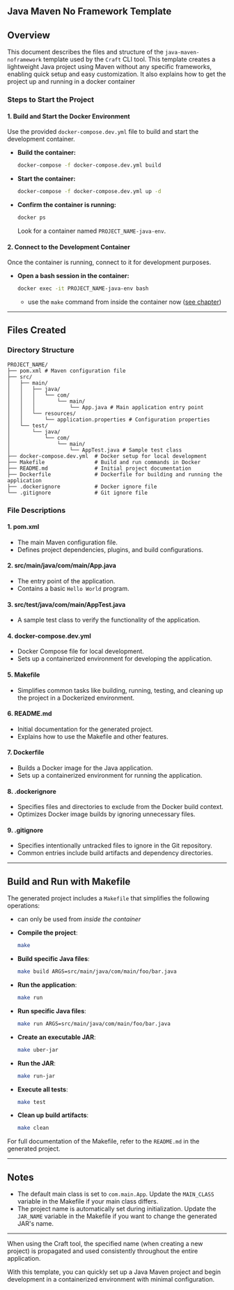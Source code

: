 ## Java Maven No Framework Template

## Overview
This document describes the files and structure of the `java-maven-noframework` template used by the `Craft` CLI tool. This template creates a lightweight Java project using Maven without any specific frameworks, enabling quick setup and easy customization. It also explains how to get the project up and running in a docker container

### **Steps to Start the Project**

#### **1. Build and Start the Docker Environment**
Use the provided `docker-compose.dev.yml` file to build and start the development container.

- **Build the container:**
  ```bash
  docker-compose -f docker-compose.dev.yml build
  ```

- **Start the container:**
  ```bash
  docker-compose -f docker-compose.dev.yml up -d
  ```

- **Confirm the container is running:**
  ```bash
  docker ps
  ```
  Look for a container named `PROJECT_NAME-java-env`.

#### **2. Connect to the Development Container**
Once the container is running, connect to it for development purposes.

- **Open a bash session in the container:**
  ```bash
  docker exec -it PROJECT_NAME-java-env bash
  ```
  - use the `make` command from inside the container now ([see chapter](#build-and-run-with-makefile))

---

## Files Created

### **Directory Structure**
```
PROJECT_NAME/
├── pom.xml # Maven configuration file
├── src/
│   ├── main/
│   │   ├── java/
│   │   │   └── com/
│   │   │       └── main/
│   │   │           └── App.java # Main application entry point
│   │   └── resources/
│   │       └── application.properties # Configuration properties
│   └── test/
│       └── java/
│           └── com/
│               └── main/
│                   └── AppTest.java # Sample test class
├── docker-compose.dev.yml  # Docker setup for local development
├── Makefile                # Build and run commands in Docker
├── README.md               # Initial project documentation
├── Dockerfile              # Dockerfile for building and running the application
├── .dockerignore           # Docker ignore file
└── .gitignore              # Git ignore file
```

### **File Descriptions**

#### 1. **pom.xml**
- The main Maven configuration file.
- Defines project dependencies, plugins, and build configurations.

#### 2. **src/main/java/com/main/App.java**
- The entry point of the application.
- Contains a basic `Hello World` program.

#### 3. **src/test/java/com/main/AppTest.java**
- A sample test class to verify the functionality of the application.

#### 4. **docker-compose.dev.yml**
- Docker Compose file for local development.
- Sets up a containerized environment for developing the application.

#### 5. **Makefile**
- Simplifies common tasks like building, running, testing, and cleaning up the project in a Dockerized environment.

#### 6. **README.md**
- Initial documentation for the generated project.
- Explains how to use the Makefile and other features.

#### 7. **Dockerfile**
- Builds a Docker image for the Java application.
- Sets up a containerized environment for running the application.

#### 8. **.dockerignore**
- Specifies files and directories to exclude from the Docker build context.
- Optimizes Docker image builds by ignoring unnecessary files.

#### 9. **.gitignore**
- Specifies intentionally untracked files to ignore in the Git repository.
- Common entries include build artifacts and dependency directories.

---

## Build and Run with Makefile

The generated project includes a `Makefile` that simplifies the following operations:
- can only be used from *inside the container*

- **Compile the project**:
  ```bash
  make
  ```
- **Build specific Java files**:
  ```bash
  make build ARGS=src/main/java/com/main/foo/bar.java
  ```
- **Run the application**:
  ```bash
  make run
  ```
- **Run specific Java files**:
  ```bash
  make run ARGS=src/main/java/com/main/foo/bar.java
  ```
- **Create an executable JAR**:
  ```bash
  make uber-jar
  ```
- **Run the JAR**:
  ```bash
  make run-jar
  ```
- **Execute all tests**:
  ```bash
  make test
  ```
- **Clean up build artifacts**:
  ```bash
  make clean
  ```

For full documentation of the Makefile, refer to the `README.md` in the generated project.

---

## Notes
- The default main class is set to `com.main.App`. Update the `MAIN_CLASS` variable in the Makefile if your main class differs.
- The project name is automatically set during initialization. Update the `JAR_NAME` variable in the Makefile if you want to change the generated JAR's name.

---
When using the Craft tool, the specified name (when creating a new project) is propagated and used consistently throughout the entire application.

With this template, you can quickly set up a Java Maven project and begin development in a containerized environment with minimal configuration.
